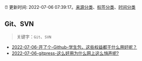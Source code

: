 :alarm_clock: 更新时间: 2022-07-06 07:39:17。[来源分类](../README.md)、[标签分类](../TAGS.md)、[时间分类](../TIMELINE.md)

## Git、SVN


> 关键字：`Git`、`SVN`



- [2022-07-06-开了个-Github-学生包，这些权益都干什么用好呢？](https://www.v2ex.com/t/864453) 
- [2022-07-06-gitpress-这么好用为什么网上这么悄声呢?](https://www.v2ex.com/t/864423) 